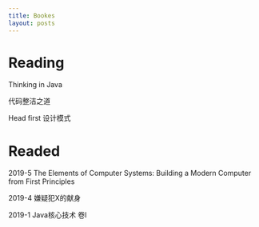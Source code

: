 ```yaml
---
title: Bookes
layout: posts
---
```


# Reading

Thinking in Java

代码整洁之道

Head first 设计模式

# Readed

2019-5  The Elements of Computer Systems: Building a Modern Computer from First Principles

2019-4  嫌疑犯X的献身

2019-1  Java核心技术 卷I